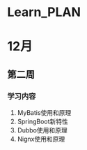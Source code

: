 # Learn_PLAN
# 12月
## 第二周
### 学习内容 

 1. MyBatis使用和原理
 2. SpringBoot新特性
 3. Dubbo使用和原理
 4. Nignx使用和原理

<!--stackedit_data:
eyJoaXN0b3J5IjpbLTU0MDcwNTQ5MF19
-->